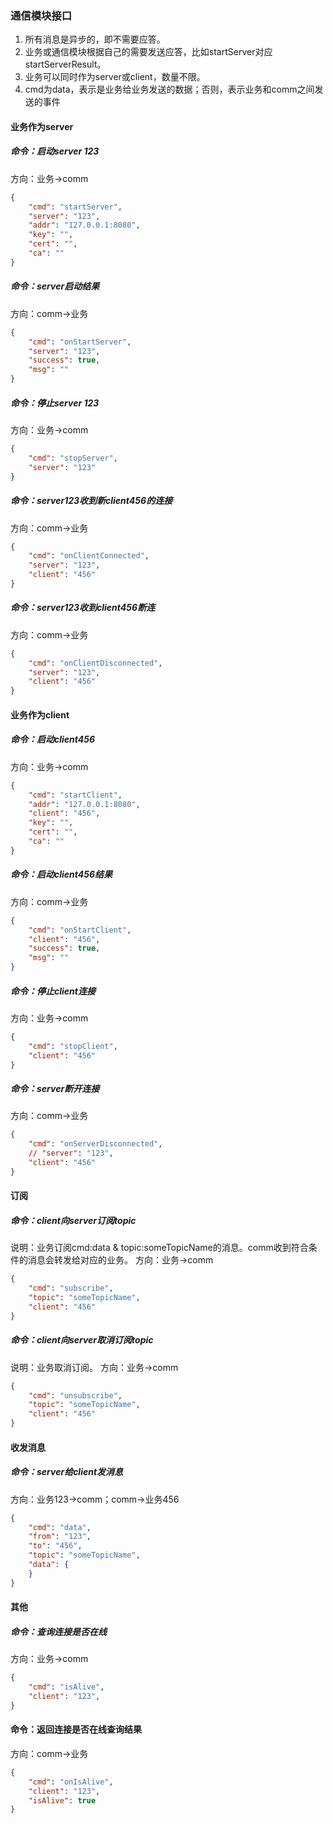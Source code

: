 ### 通信模块接口

1. 所有消息是异步的，即不需要应答。
2. 业务或通信模块根据自己的需要发送应答，比如startServer对应startServerResult。
3. 业务可以同时作为server或client，数量不限。
4. cmd为data，表示是业务给业务发送的数据；否则，表示业务和comm之间发送的事件

#### 业务作为server

##### 命令：启动server 123
方向：业务->comm

```json
{
    "cmd": "startServer",
    "server": "123",
    "addr": "127.0.0.1:8080",
    "key": "",
    "cert": "",
    "ca": ""
}
```

##### 命令：server启动结果
方向：comm->业务

```json
{
    "cmd": "onStartServer",
    "server": "123",
    "success": true,
    "msg": ""
}
```

##### 命令：停止server 123
方向：业务->comm

```json
{
    "cmd": "stopServer",
    "server": "123"
}
```

##### 命令：server123收到新client456的连接
方向：comm->业务

```json
{
    "cmd": "onClientConnected",
    "server": "123",
    "client": "456"
}
```

##### 命令：server123收到client456断连
方向：comm->业务

```json
{
    "cmd": "onClientDisconnected",
    "server": "123",
    "client": "456"
}
```

#### 业务作为client

##### 命令：启动client456
方向：业务->comm

```json
{
    "cmd": "startClient",
    "addr": "127.0.0.1:8080",
    "client": "456",
    "key": "",
    "cert": "",
    "ca": ""
}
```

##### 命令：启动client456结果
方向：comm->业务

```json
{
    "cmd": "onStartClient",
    "client": "456",
    "success": true,
    "msg": ""
}
```

##### 命令：停止client连接
方向：业务->comm

```json
{
    "cmd": "stopClient",
    "client": "456"
}
```

##### 命令：server断开连接
方向：comm->业务

```json
{
    "cmd": "onServerDisconnected",
    // "server": "123",
    "client": "456"
}
```

#### 订阅

##### 命令：client向server订阅topic

说明：业务订阅cmd:data & topic:someTopicName的消息。comm收到符合条件的消息会转发给对应的业务。
方向：业务->comm

```json
{
    "cmd": "subscribe",
    "topic": "someTopicName",
    "client": "456"
}
```

##### 命令：client向server取消订阅topic

说明：业务取消订阅。
方向：业务->comm

```json
{
    "cmd": "unsubscribe",
    "topic": "someTopicName",
    "client": "456"
}
```

#### 收发消息

##### 命令：server给client发消息
方向：业务123->comm；comm->业务456

```json
{
    "cmd": "data",
    "from": "123",
    "to": "456",
    "topic": "someTopicName",
    "data": {
    }
}
```

#### 其他

##### 命令：查询连接是否在线
方向：业务->comm

```json
{
    "cmd": "isAlive",
    "client": "123",
}
```

#### 命令：返回连接是否在线查询结果
方向：comm->业务

```json
{
    "cmd": "onIsAlive",
    "client": "123",
    "isAlive": true
}
```

